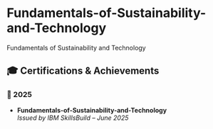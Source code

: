# Fundamentals-of-Sustainability-and-Technology
Fundamentals of Sustainability and Technology
## 🎓 Certifications & Achievements

### 🏅 2025
- **Fundamentals-of-Sustainability-and-Technology**  
  *Issued by IBM SkillsBuild – June 2025*  

